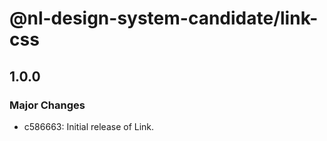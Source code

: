 # @nl-design-system-candidate/link-css

## 1.0.0

### Major Changes

- c586663: Initial release of Link.
